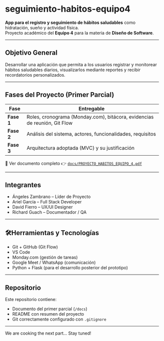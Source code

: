 # seguimiento-habitos-equipo4

**App para el registro y seguimiento de hábitos saludables** como hidratación, sueño y actividad física.  
Proyecto académico del **Equipo 4** para la materia de **Diseño de Software**.

---

## Objetivo General

Desarrollar una aplicación que permita a los usuarios registrar y monitorear hábitos saludables diarios, visualizarlos mediante reportes y recibir recordatorios personalizados.

---

## Fases del Proyecto (Primer Parcial)

| Fase | Entregable |
|------|------------|
| **Fase 1** | Roles, cronograma (Monday.com), bitácora, evidencias de reunión, Git Flow |
| **Fase 2** | Análisis del sistema, actores, funcionalidades, requisitos |
| **Fase 3** | Arquitectura adoptada (MVC) y su justificación |

📄 Ver documento completo 👉 [`docs/PROYECTO_HABITOS_EQUIPO_4.pdf`](docs/PROYECTO_HABITOS_EQUIPO_4.pdf)

---

## Integrantes

- Ángeles Zambrano – Líder de Proyecto  
- Ariel García – Full Stack Developer  
- David Fierro – UX/UI Designer  
- Richard Guach – Documentador / QA

---

## 🛠Herramientas y Tecnologías

- Git + GitHub (Git Flow)
- VS Code
- Monday.com (gestión de tareas)
- Google Meet / WhatsApp (comunicación)
- Python + Flask (para el desarrollo posterior del prototipo)

---

## Repositorio

Este repositorio contiene:
- Documento del primer parcial (`/docs`)
- README con resumen del proyecto
- Git correctamente configurado con `.gitignore`

---

We are cooking the next part... Stay tuned!
